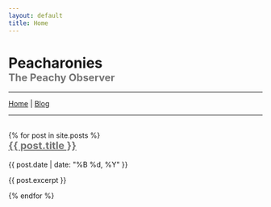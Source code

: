```yaml
---
layout: default
title: Home
---
```


<html lang='en'>

<head>
	<meta charset='UTF-8'>
	<meta name='viewport' content='width=device-width, initial-scale=1' user-scalable='yes'>
	<title>Peacharonies: Blog</title>
	<style>
		body {padding: 0px 30px}
		ul {list-style-type: none;}
		li {white-space: pre-line;
			font-size: 25px;}
		h1 {margin-bottom: 0px;}		
		h2 {margin-top: 0px;
			font-size: 20px;
			opacity: 60%;}
	</style>
</head>

<body>
	<h1>Peacharonies
		<h2>The Peachy Observer</h2>
	</h1>
	<hr />
	<a href='/'>Home</a> | <a href='https://blog.peacharonies.com'>Blog</a>
	<hr />
	<br />
	{% for post in site.posts %}
    <h2><a href="{{ post.url }}">{{ post.title }}</a></h2>
    <p>{{ post.date | date: "%B %d, %Y" }}</p>
    <p>{{ post.excerpt }}</p>
{% endfor %}
	

</body>

</html>
